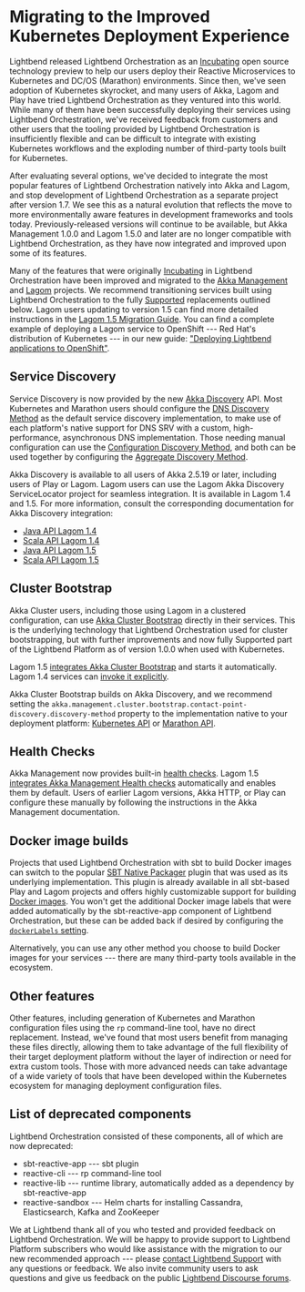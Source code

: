 # Migrating to the Improved Kubernetes Deployment Experience

Lightbend released Lightbend Orchestration as an [Incubating](https://developer.lightbend.com/docs/lightbend-platform/introduction/getting-help/support-terminology.html#incubating) open source technology preview to help our users deploy their Reactive Microservices to Kubernetes and DC/OS (Marathon) environments. Since then, we've seen adoption of Kubernetes skyrocket, and many users of Akka, Lagom and Play have tried Lightbend Orchestration as they ventured into this world. While many of them have been successfully deploying their services using Lightbend Orchestration, we've received feedback from customers and other users that the tooling provided by Lightbend Orchestration is insufficiently flexible and can be difficult to integrate with existing Kubernetes workflows and the exploding number of third-party tools built for Kubernetes.

After evaluating several options, we've decided to integrate the most popular features of Lightbend Orchestration natively into Akka and Lagom, and stop development of Lightbend Orchestration as a separate project after version 1.7. We see this as a natural evolution that reflects the move to more environmentally aware features in development frameworks and tools today.  Previously-released versions will continue to be available, but Akka Management 1.0.0 and Lagom 1.5.0 and later are no longer compatible with Lightbend Orchestration, as they have now integrated and improved upon some of its features.


Many of the features that were originally [Incubating](https://developer.lightbend.com/docs/lightbend-platform/introduction/getting-help/support-terminology.html#incubating) in Lightbend Orchestration have been improved and migrated to the [Akka Management](https://developer.lightbend.com/docs/akka-management/current/) and [Lagom](https://www.lagomframework.com/) projects. We recommend transitioning services built using Lightbend Orchestration to the fully [Supported](https://developer.lightbend.com/docs/lightbend-platform/introduction/getting-help/support-terminology.html#supported) replacements outlined below. Lagom users updating to version 1.5 can find more detailed instructions in the [Lagom 1.5 Migration Guide](https://www.lagomframework.com/documentation/1.5.x/scala/Migration15.html#Lightbend-Orchestration). You can find a complete example of deploying a Lagom service to OpenShift --- Red Hat's distribution of Kubernetes --- in our new guide: ["Deploying Lightbend applications to OpenShift"](https://developer.lightbend.com/guides/openshift-deployment/).

## Service Discovery

Service Discovery is now provided by the new [Akka Discovery](https://doc.akka.io/docs/akka/current/discovery/) API. Most Kubernetes and Marathon users should configure the [DNS Discovery Method](https://doc.akka.io/docs/akka/current/discovery/#discovery-method-dns) as the default service discovery implementation, to make use of each platform's native support for DNS SRV with a custom, high-performance, asynchronous DNS implementation. Those needing manual configuration can use the [Configuration Discovery Method](https://doc.akka.io/docs/akka/current/discovery/#discovery-method-configuration), and both can be used together by configuring the [Aggregate Discovery Method](https://doc.akka.io/docs/akka/current/discovery/#discovery-method-aggregate-multiple-discovery-methods).

Akka Discovery is available to all users of Akka 2.5.19 or later, including users of Play or Lagom. Lagom users can use the Lagom Akka Discovery ServiceLocator project for seamless integration. It is available in Lagom 1.4 and 1.5. For more information, consult the corresponding documentation for Akka Discovery integration:

 * [Java API Lagom 1.4](https://www.lagomframework.com/documentation/1.4.x/java/AkkaDiscoveryIntegration.html)
 * [Scala API Lagom 1.4](https://www.lagomframework.com/documentation/1.4.x/scala/AkkaDiscoveryIntegration.html)
 * [Java API Lagom 1.5](https://www.lagomframework.com/documentation/1.5.x/java/AkkaDiscoveryIntegration.html)
 * [Scala API Lagom 1.5](https://www.lagomframework.com/documentation/1.5.x/scala/AkkaDiscoveryIntegration.html)

## Cluster Bootstrap

Akka Cluster users, including those using Lagom in a clustered configuration, can use [Akka Cluster Bootstrap](https://developer.lightbend.com/docs/akka-management/current/bootstrap/) directly in their services. This is the underlying technology that Lightbend Orchestration used for cluster bootstrapping, but with further improvements and now fully Supported part of the Lightbend Platform as of version 1.0.0 when used with Kubernetes.

Lagom 1.5 [integrates Akka Cluster Bootstrap](https://www.lagomframework.com/documentation/1.5.x/scala/Cluster.html#Joining-during-production-%28Akka-Cluster-Bootstrap%29) and starts it automatically. Lagom 1.4 services can [invoke it explicitly](https://developer.lightbend.com/docs/akka-management/current/bootstrap/#using).

Akka Cluster Bootstrap builds on Akka Discovery, and we recommend setting the `akka.management.cluster.bootstrap.contact-point-discovery.discovery-method` property to the implementation native to your deployment platform: [Kubernetes API](https://developer.lightbend.com/docs/akka-management/current/bootstrap/kubernetes-api.html) or [Marathon API](https://developer.lightbend.com/docs/akka-management/current/discovery/marathon.html).

## Health Checks

Akka Management now provides built-in [health checks](https://developer.lightbend.com/docs/akka-management/current/healthchecks.html). Lagom 1.5 [integrates Akka Management Health checks](https://www.lagomframework.com/documentation/1.5.x/scala/Cluster.html#Health-Checks) automatically and enables them by default. Users of earlier Lagom versions, Akka HTTP, or Play can configure these manually by following the instructions in the Akka Management documentation.

## Docker image builds

Projects that used Lightbend Orchestration with sbt to build Docker images can switch to the popular [SBT Native Packager](https://sbt-native-packager.readthedocs.io/en/latest/) plugin that was used as its underlying implementation. This plugin is already available in all sbt-based Play and Lagom projects and offers highly customizable support for building [Docker images](https://sbt-native-packager.readthedocs.io/en/latest/formats/docker.html). You won't get the additional Docker image labels that were added automatically by the sbt-reactive-app component of Lightbend Orchestration, but these can be added back if desired by configuring the [`dockerLabels` setting](https://sbt-native-packager.readthedocs.io/en/latest/formats/docker.html#environment-settings).

Alternatively, you can use any other method you choose to build Docker images for your services --- there are many third-party tools available in the ecosystem.

## Other features

Other features, including generation of Kubernetes and Marathon configuration files using the `rp` command-line tool, have no direct replacement. Instead, we've found that most users benefit from managing these files directly, allowing them to take advantage of the full flexibility of their target deployment platform without the layer of indirection or need for extra custom tools. Those with more advanced needs can take advantage of a wide variety of tools that have been developed within the Kubernetes ecosystem for managing deployment configuration files.

## List of deprecated components

Lightbend Orchestration consisted of these components, all of which are now deprecated:

- sbt-reactive-app --- sbt plugin
- reactive-cli --- rp command-line tool
- reactive-lib --- runtime library, automatically added as a dependency by sbt-reactive-app
- reactive-sandbox --- Helm charts for installing Cassandra, Elasticsearch, Kafka and ZooKeeper

We at Lightbend thank all of you who tested and provided feedback on Lightbend Orchestration. We will be happy to provide support to Lightbend Platform subscribers who would like assistance with the migration to our new recommended approach --- please [contact Lightbend Support](https://support.lightbend.com/customer/portal/emails/new) with any questions or feedback. We also invite community users to ask questions and give us feedback on the public [Lightbend Discourse forums](https://discuss.lightbend.com/).
